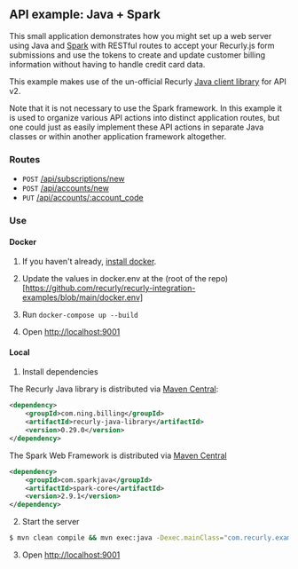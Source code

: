 ## API example: Java + Spark

This small application demonstrates how you might set up a web server
using Java and [Spark][spark] with RESTful routes to accept your Recurly.js
form submissions and use the tokens to create and update customer billing
information without having to handle credit card data.

This example makes use of the un-official Recurly [Java client library][client]
for API v2.

Note that it is not necessary to use the Spark framework. In this example it is
used to organize various API actions into distinct application routes, but one
could just as easily implement these API actions in separate Java classes or
within another application framework altogether.

### Routes

- `POST` [/api/subscriptions/new](src/main/java/com/recurly/App.java#L33-L92)
- `POST` [/api/accounts/new](src/main/java/com/recurly/App.java#L95-L110)
- `PUT` [/api/accounts/:account_code](src/main/java/com/recurly/App.java#L113-L126)

### Use

#### Docker

1. If you haven't already, [install docker](https://www.docker.com/get-started).

2. Update the values in docker.env at the (root of the repo)[https://github.com/recurly/recurly-integration-examples/blob/main/docker.env]

3. Run `docker-compose up --build`

4. Open [http://localhost:9001](http://localhost:9001)

#### Local

1. Install dependencies

The Recurly Java library is distributed via [Maven Central](http://search.maven.org/#search%7Cga%7C1%7Cg%3A%22com.ning.billing%22%20AND%20a%3A%22recurly-java-library%22):

```xml
<dependency>
    <groupId>com.ning.billing</groupId>
    <artifactId>recurly-java-library</artifactId>
    <version>0.29.0</version>
</dependency>
```

The Spark Web Framework is distributed via [Maven Central](http://search.maven.org/#search%7Cga%7C1%7Cg%3A%22com.sparkjava%22%20a%3A%22spark-core%22)

```xml
<dependency>
    <groupId>com.sparkjava</groupId>
    <artifactId>spark-core</artifactId>
    <version>2.9.1</version>
</dependency>
```

2.	Start the server

```bash
$ mvn clean compile && mvn exec:java -Dexec.mainClass="com.recurly.examples.App"
```

3. Open [http://localhost:9001](http://localhost:9001)


[spark]: http://sparkjava.com/
[client]: https://github.com/killbilling/recurly-java-library
